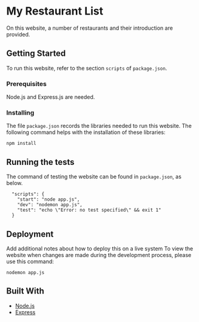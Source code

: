 # My Restaurant List

On this website, a number of restaurants and their introduction are provided.

## Getting Started

To run this website, refer to the section `scripts` of `package.json`.

### Prerequisites

Node.js and Express.js are needed.

### Installing

The file `package.json` records the libraries needed to run this website. The following command helps with the installation of these libraries:

```
npm install
```

## Running the tests

The command of testing the website can be found in `package.json`, as below.

```
  "scripts": {
    "start": "node app.js",
    "dev": "nodemon app.js",
    "test": "echo \"Error: no test specified\" && exit 1"
  }
```

## Deployment

Add additional notes about how to deploy this on a live system
To view the website when changes are made during the development process, please use this command:

```
nodemon app.js
```

## Built With

* [Node.js](https://nodejs.org/en/download)
* [Express](https://expressjs.com)

